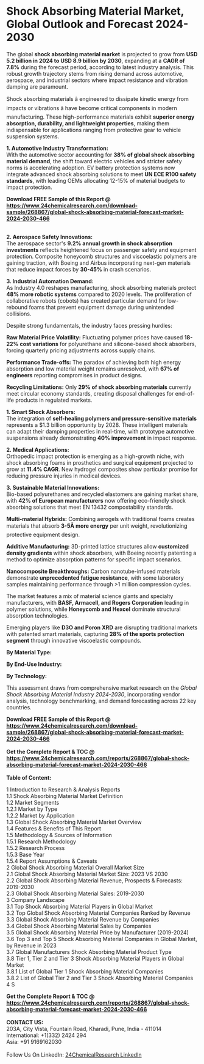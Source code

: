 <h1>Shock Absorbing Material Market, Global Outlook and Forecast 2024-2030</h1><p>The global <strong>shock absorbing material market</strong> is projected to grow from <strong>USD 5.2 billion in 2024 to USD 8.9 billion by 2030</strong>, expanding at a <strong>CAGR of 7.8%</strong> during the forecast period, according to latest industry analysis. This robust growth trajectory stems from rising demand across automotive, aerospace, and industrial sectors where impact resistance and vibration damping are paramount.</p><p>Shock absorbing materials â engineered to dissipate kinetic energy from impacts or vibrations â have become critical components in modern manufacturing. These high-performance materials exhibit <strong>superior energy absorption, durability, and lightweight properties</strong>, making them indispensable for applications ranging from protective gear to vehicle suspension systems.</p><p><strong>1. Automotive Industry Transformation:</strong><br>
With the automotive sector accounting for <strong>38% of global shock absorbing material demand</strong>, the shift toward electric vehicles and stricter safety norms is accelerating adoption. EV battery protection systems now integrate advanced shock absorbing solutions to meet <strong>UN ECE R100 safety standards</strong>, with leading OEMs allocating 12-15% of material budgets to impact protection.</p><div><b>Download FREE Sample of this Report @ 
            <a href="https://www.24chemicalresearch.com/download-sample/268867/global-shock-absorbing-material-forecast-market-2024-2030-466">
            https://www.24chemicalresearch.com/download-sample/268867/global-shock-absorbing-material-forecast-market-2024-2030-466</a></b></div><br><p><strong>2. Aerospace Safety Innovations:</strong><br>
The aerospace sector's <strong>9.2% annual growth in shock absorption investments</strong> reflects heightened focus on passenger safety and equipment protection. Composite honeycomb structures and viscoelastic polymers are gaining traction, with Boeing and Airbus incorporating next-gen materials that reduce impact forces by <strong>30-45%</strong> in crash scenarios.</p><p><strong>3. Industrial Automation Demand:</strong><br>
As Industry 4.0 reshapes manufacturing, shock absorbing materials protect <strong>48% more robotic systems</strong> compared to 2020 levels. The proliferation of collaborative robots (cobots) has created particular demand for low-rebound foams that prevent equipment damage during unintended collisions.</p><p>Despite strong fundamentals, the industry faces pressing hurdles:</p><p><strong>Raw Material Price Volatility:</strong> Fluctuating polymer prices have caused <strong>18-22% cost variations</strong> for polyurethane and silicone-based shock absorbers, forcing quarterly pricing adjustments across supply chains.</p><p><strong>Performance Trade-offs:</strong> The paradox of achieving both high energy absorption and low material weight remains unresolved, with <strong>67% of engineers</strong> reporting compromises in product designs.</p><p><strong>Recycling Limitations:</strong> Only <strong>29% of shock absorbing materials</strong> currently meet circular economy standards, creating disposal challenges for end-of-life products in regulated markets.</p><p><strong>1. Smart Shock Absorbers:</strong><br>
The integration of <strong>self-healing polymers and pressure-sensitive materials</strong> represents a $1.3 billion opportunity by 2028. These intelligent materials can adapt their damping properties in real-time, with prototype automotive suspensions already demonstrating <strong>40% improvement</strong> in impact response.</p><p><strong>2. Medical Applications:</strong><br>
Orthopedic impact protection is emerging as a high-growth niche, with shock absorbing foams in prosthetics and surgical equipment projected to grow at <strong>11.4% CAGR</strong>. New hydrogel composites show particular promise for reducing pressure injuries in medical devices.</p><p><strong>3. Sustainable Material Innovations:</strong><br>
Bio-based polyurethanes and recycled elastomers are gaining market share, with <strong>42% of European manufacturers</strong> now offering eco-friendly shock absorbing solutions that meet EN 13432 compostability standards.</p><p><strong>Multi-material Hybrids:</strong> Combining aerogels with traditional foams creates materials that absorb <strong>3-5Ã more energy</strong> per unit weight, revolutionizing protective equipment design.</p><p><strong>Additive Manufacturing:</strong> 3D-printed lattice structures allow <strong>customized density gradients</strong> within shock absorbers, with Boeing recently patenting a method to optimize absorption patterns for specific impact scenarios.</p><p><strong>Nanocomposite Breakthroughs:</strong> Carbon nanotube-infused materials demonstrate <strong>unprecedented fatigue resistance</strong>, with some laboratory samples maintaining performance through &gt;1 million compression cycles.</p><p>The market features a mix of material science giants and specialty manufacturers, with <strong>BASF, Armacell, and Rogers Corporation</strong> leading in polymer solutions, while <strong>Honeycomb and Hexcel</strong> dominate structural absorption technologies.</p><p>Emerging players like <strong>D3O and Poron XRD</strong> are disrupting traditional markets with patented smart materials, capturing <strong>28% of the sports protection segment</strong> through innovative viscoelastic compounds.</p><p><strong>By Material Type:</strong></p><p><strong>By End-Use Industry:</strong></p><p><strong>By Technology:</strong></p><p>This assessment draws from comprehensive market research on the <em>Global Shock Absorbing Material Industry 2024-2030</em>, incorporating vendor analysis, technology benchmarking, and demand forecasting across 22 key countries.</p><div><b>Download FREE Sample of this Report @ 
            <a href="https://www.24chemicalresearch.com/download-sample/268867/global-shock-absorbing-material-forecast-market-2024-2030-466">
            https://www.24chemicalresearch.com/download-sample/268867/global-shock-absorbing-material-forecast-market-2024-2030-466</a></b></div><br><div><b>Get the Complete Report & TOC @ 
            <a href="https://www.24chemicalresearch.com/reports/268867/global-shock-absorbing-material-forecast-market-2024-2030-466">
            https://www.24chemicalresearch.com/reports/268867/global-shock-absorbing-material-forecast-market-2024-2030-466</a></b></div><br>
            <b>Table of Content:</b><p>1 Introduction to Research & Analysis Reports<br />
    1.1 Shock Absorbing Material Market Definition<br />
    1.2 Market Segments<br />
        1.2.1 Market by Type<br />
        1.2.2 Market by Application<br />
    1.3 Global Shock Absorbing Material Market Overview<br />
    1.4 Features & Benefits of This Report<br />
    1.5 Methodology & Sources of Information<br />
        1.5.1 Research Methodology<br />
        1.5.2 Research Process<br />
        1.5.3 Base Year<br />
        1.5.4 Report Assumptions & Caveats<br />
2 Global Shock Absorbing Material Overall Market Size<br />
    2.1 Global Shock Absorbing Material Market Size: 2023 VS 2030<br />
    2.2 Global Shock Absorbing Material Revenue, Prospects & Forecasts: 2019-2030<br />
    2.3 Global Shock Absorbing Material Sales: 2019-2030<br />
3 Company Landscape<br />
    3.1 Top Shock Absorbing Material Players in Global Market<br />
    3.2 Top Global Shock Absorbing Material Companies Ranked by Revenue<br />
    3.3 Global Shock Absorbing Material Revenue by Companies<br />
    3.4 Global Shock Absorbing Material Sales by Companies<br />
    3.5 Global Shock Absorbing Material Price by Manufacturer (2019-2024)<br />
    3.6 Top 3 and Top 5 Shock Absorbing Material Companies in Global Market, by Revenue in 2023<br />
    3.7 Global Manufacturers Shock Absorbing Material Product Type<br />
    3.8 Tier 1, Tier 2 and Tier 3 Shock Absorbing Material Players in Global Market<br />
        3.8.1 List of Global Tier 1 Shock Absorbing Material Companies<br />
        3.8.2 List of Global Tier 2 and Tier 3 Shock Absorbing Material Companies<br />
4 S</p><div><b>Get the Complete Report & TOC @ 
            <a href="https://www.24chemicalresearch.com/reports/268867/global-shock-absorbing-material-forecast-market-2024-2030-466">
            https://www.24chemicalresearch.com/reports/268867/global-shock-absorbing-material-forecast-market-2024-2030-466</a></b></div><br><b>CONTACT US:</b><br>
            203A, City Vista, Fountain Road, Kharadi, Pune, India - 411014<br>
            International: +1(332) 2424 294<br>
            Asia: +91 9169162030 <br><br>
            Follow Us On LinkedIn: <a href="https://www.linkedin.com/company/24chemicalresearch/">24ChemicalResearch LinkedIn</a>